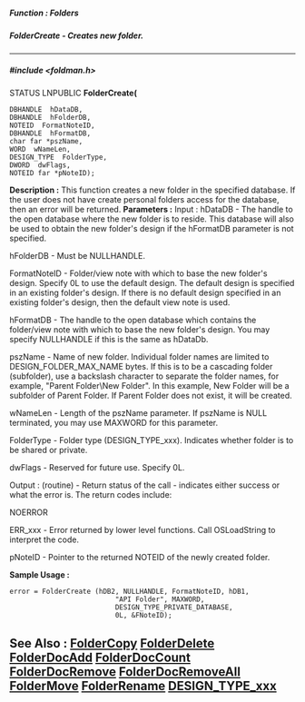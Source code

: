 ##### Function : Folders
##### FolderCreate - Creates new folder.
---
##### #include <foldman.h>
STATUS LNPUBLIC **FolderCreate(**

	DBHANDLE  hDataDB,
	DBHANDLE  hFolderDB,
	NOTEID  FormatNoteID,
	DBHANDLE  hFormatDB,
	char far *pszName,
	WORD  wNameLen,
	DESIGN_TYPE  FolderType,
	DWORD  dwFlags,
	NOTEID far *pNoteID);
**Description :**
This function creates a new folder in the specified database.  If the user does 
not have create personal folders access for the database, then an error will be 
returned.
**Parameters :**
Input :
hDataDB  -  The handle to the open database where the new folder is to reside.  This database will also be used to obtain the new folder's design if the hFormatDB parameter is not specified.

hFolderDB  -  Must be NULLHANDLE.

FormatNoteID  -  Folder/view note with which to base the new folder's design.  Specify 0L to use the default design.  The default design is specified in an existing folder's design.  If there is no default design specified in an existing folder's design, then the default view note is used.

hFormatDB  -  The handle to the open database which contains the folder/view note with which to base the new folder's design.  You may specify NULLHANDLE if this is the same as hDataDb.

pszName  -  Name of new folder.  Individual folder names are limited to DESIGN_FOLDER_MAX_NAME bytes.  If this is to be a cascading folder (subfolder), use a backslash character to separate the folder names, for example, "Parent Folder\\New Folder".  In this example, New Folder will be a subfolder of Parent Folder.  If Parent Folder does not exist, it will be created.

wNameLen  -  Length of the pszName parameter.  If pszName is NULL terminated, you may use MAXWORD for this parameter.

FolderType  -  Folder type (DESIGN_TYPE_xxx).  Indicates whether folder is to be shared or private.

dwFlags  -  Reserved for future use.  Specify  0L.

Output :
(routine)  -  Return status of the call - indicates either success or what the error is. The return codes include:

NOERROR

ERR_xxx - Error returned by lower level functions. Call OSLoadString to interpret the code.


pNoteID  -  Pointer to the returned NOTEID of the newly created folder.

**Sample Usage :**
```
error = FolderCreate (hDB2, NULLHANDLE, FormatNoteID, hDB1, 
                          "API Folder", MAXWORD,
                          DESIGN_TYPE_PRIVATE_DATABASE,
                          0L, &FNoteID);
```
**See Also :**
[FolderCopy](D:/md_files/FolderCopy.md)
[FolderDelete](D:/md_files/FolderDelete.md)
[FolderDocAdd](D:/md_files/FolderDocAdd.md)
[FolderDocCount](D:/md_files/FolderDocCount.md)
[FolderDocRemove](D:/md_files/FolderDocRemove.md)
[FolderDocRemoveAll](D:/md_files/FolderDocRemoveAll.md)
[FolderMove](D:/md_files/FolderMove.md)
[FolderRename](D:/md_files/FolderRename.md)
[DESIGN_TYPE_xxx](D:/md_files/DESIGN_TYPE_xxx.md)
---
